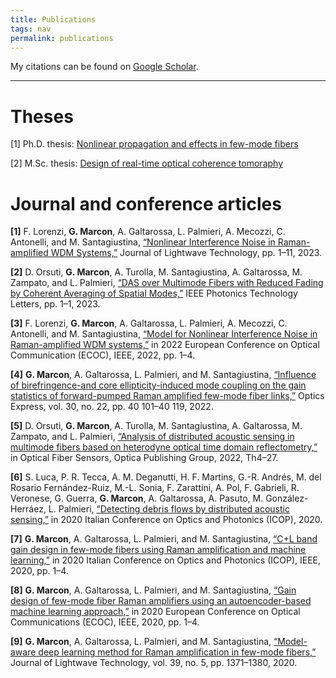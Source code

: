 ```yaml
---
title: Publications
tags: nav
permalink: publications
---
```


My citations can be found on [Google Scholar](https://scholar.google.it/citations?user=SlXFdE4AAAAJ&hl=en).

---

# Theses

[1] Ph.D. thesis: [Nonlinear propagation and effects in few-mode fibers](https://www.research.unipd.it/handle/11577/3444338)

[2] M.Sc. thesis: [Design of real-time optical coherence tomoraphy](https://github.com/geeanlooca/master-thesis/)



# Journal and conference articles

**[1]** F. Lorenzi, **G. Marcon**, A. Galtarossa, L. Palmieri, A. Mecozzi, C. Antonelli,
and M. Santagiustina, [“Nonlinear Interference Noise in Raman-amplified
WDM Systems,”](https://ieeexplore.ieee.org/document/10158009) Journal of Lightwave Technology, pp. 1–11, 2023.

**[2]** D. Orsuti, **G. Marcon**, A. Turolla, M. Santagiustina, A. Galtarossa, M.
Zampato, and L. Palmieri, [“DAS over Multimode Fibers with Reduced
Fading by Coherent Averaging of Spatial Modes,”](https://ieeexplore.ieee.org/document/10149476) IEEE Photonics Technology Letters, pp. 1–1, 2023.

**[3]** F. Lorenzi, **G. Marcon**, A. Galtarossa, L. Palmieri, A. Mecozzi, C. Antonelli, and M. Santagiustina, [“Model for Nonlinear Interference Noise in
Raman-amplified WDM systems,”](https://ieeexplore.ieee.org/document/9979292) in 2022 European Conference on Optical Communication (ECOC), IEEE, 2022, pp. 1–4.

**[4]** **G. Marcon**, A. Galtarossa, L. Palmieri, and M. Santagiustina, [“Influence of
birefringence-and core ellipticity-induced mode coupling on the gain statistics of forward-pumped Raman amplified few-mode fiber links,”](https://opg.optica.org/oe/fulltext.cfm?uri=oe-30-22-40101&id=509944) Optics Express, vol. 30, no. 22, pp. 40 101–40 119, 2022.

**[5]** D. Orsuti, **G. Marcon**, A. Turolla, M. Santagiustina, A. Galtarossa, M.
Zampato, and L. Palmieri, [“Analysis of distributed acoustic sensing in multimode fibers based on heterodyne optical time domain reflectometry,”](https://opg.optica.org/abstract.cfm?uri=OFS-2022-Th4.27) in
Optical Fiber Sensors, Optica Publishing Group, 2022, Th4–27.

**[6]** S. Luca, P. R. Tecca, A. M. Deganutti, H. F. Martins, G.-R. Andrés, M. del
Rosario Fernández-Ruiz, M.-L. Sonia, F. Zarattini, A. Pol, F. Gabrieli, R. Veronese,
G. Guerra, **G. Marcon**, A. Galtarossa, A. Pasuto, M. González-Herráez, L. Palmieri, [“Detecting debris flows by distributed acoustic sensing,”](https://www.irpi.cnr.it/publication/detecting-debris-flows-by-distributed-acoustic-sensing/) in 2020 Italian
Conference on Optics and Photonics (ICOP), 2020.

**[7]** **G. Marcon**, A. Galtarossa, L. Palmieri, and M. Santagiustina, [“C+L band
gain design in few-mode fibers using Raman amplification and machine
learning,”](https://ieeexplore.ieee.org/document/9300321) in 2020 Italian Conference on Optics and Photonics (ICOP),
IEEE, 2020, pp. 1–4.

**[8]** **G. Marcon**, A. Galtarossa, L. Palmieri, and M. Santagiustina, [“Gain design
of few-mode fiber Raman amplifiers using an autoencoder-based machine
learning approach,”](https://ieeexplore.ieee.org/document/9333401) in 2020 European Conference on Optical Communications (ECOC), IEEE, 2020, pp. 1–4.

**[9]** **G. Marcon**, A. Galtarossa, L. Palmieri, and M. Santagiustina, [“Model-aware deep learning method for Raman amplification in few-mode fibers,”](https://ieeexplore.ieee.org/document/9244561)
Journal of Lightwave Technology, vol. 39, no. 5, pp. 1371–1380, 2020.
